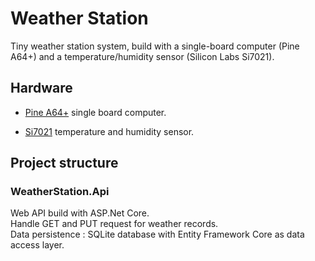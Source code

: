 # Weather Station  
  
Tiny weather station system, build with a single-board computer (Pine A64+) and a temperature/humidity sensor (Silicon Labs Si7021).  

## Hardware
- [Pine A64+](https://www.pine64.org/) single board computer.  

- [Si7021](https://www.pine64.org/?product=pine64-humidity-temperature-sensor "Si7021") temperature and humidity sensor.


## Project structure
### WeatherStation.Api 
Web API build with ASP.Net Core.  
Handle GET and PUT request for weather records.  
Data persistence : SQLite database with Entity Framework Core as data access layer.   

